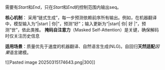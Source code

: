 需要有$Start$和$End$，只在$Start$和$End$的控制范围内输出seq。

**核心机制**：
采用“链式生成”，每一步预测依赖前序所有输出。例如，在机器翻译中，模型输入为“|start | 你|”，预测“好”；输入更新为“|start| 你| 好 |”，预测“世”，依此类推。
**掩码自注意力**（Masked Self-Attention）是关键，确保解码时仅关注历史信息

**适用场景**：质量优先于速度的机器翻译、自然语言生成(NLG)。自回归**天然适配***因果*语言建模。

![[Pasted image 20250315174643.png|300]]